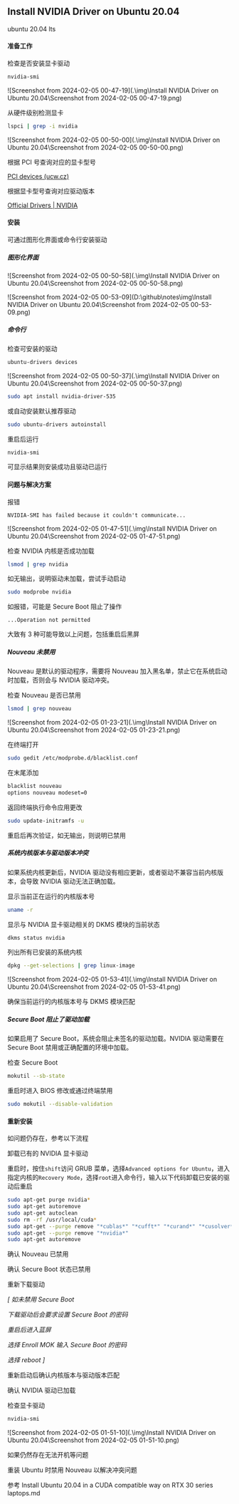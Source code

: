 ## Install NVIDIA Driver on Ubuntu 20.04

ubuntu 20.04 lts

#### 准备工作

检查是否安装显卡驱动

```bash
nvidia-smi
```

![Screenshot from 2024-02-05 00-47-19](.\img\Install NVIDIA Driver on Ubuntu 20.04\Screenshot from 2024-02-05 00-47-19.png)

从硬件级别检测显卡

```bash
lspci | grep -i nvidia
```

![Screenshot from 2024-02-05 00-50-00](.\img\Install NVIDIA Driver on Ubuntu 20.04\Screenshot from 2024-02-05 00-50-00.png)

根据 PCI 号查询对应的显卡型号

[PCI devices (ucw.cz)](https://admin.pci-ids.ucw.cz//mods/PC/10de?action=help?help=pci)

根据显卡型号查询对应驱动版本

[Official Drivers | NVIDIA](https://www.nvidia.com/Download/index.aspx)

#### 安装

可通过图形化界面或命令行安装驱动

##### 图形化界面

![Screenshot from 2024-02-05 00-50-58](.\img\Install NVIDIA Driver on Ubuntu 20.04\Screenshot from 2024-02-05 00-50-58.png)

![Screenshot from 2024-02-05 00-53-09](D:\github\notes\img\Install NVIDIA Driver on Ubuntu 20.04\Screenshot from 2024-02-05 00-53-09.png)

##### 命令行

检查可安装的驱动

```bash
ubuntu-drivers devices
```

![Screenshot from 2024-02-05 00-50-37](.\img\Install NVIDIA Driver on Ubuntu 20.04\Screenshot from 2024-02-05 00-50-37.png)

```bash
sudo apt install nvidia-driver-535
```

或自动安装默认推荐驱动

```bash
sudo ubuntu-drivers autoinstall
```

重启后运行

```bash
nvidia-smi
```

可显示结果则安装成功且驱动已运行



#### 问题与解决方案

报错

```
NVIDIA-SMI has failed because it couldn't communicate...
```

![Screenshot from 2024-02-05 01-47-51](.\img\Install NVIDIA Driver on Ubuntu 20.04\Screenshot from 2024-02-05 01-47-51.png)

检查 NVIDIA 内核是否成功加载

```bash
lsmod | grep nvidia
```

如无输出，说明驱动未加载，尝试手动启动

```bash
sudo modprobe nvidia
```

如报错，可能是 Secure Boot 阻止了操作

```
...Operation not permitted
```



大致有 3 种可能导致以上问题，包括重启后黑屏



##### Nouveau 未禁用

Nouveau 是默认的驱动程序，需要将 Nouveau 加入黑名单，禁止它在系统启动时加载，否则会与 NVIDIA 驱动冲突。

检查 Nouveau 是否已禁用

```bash
lsmod | grep nouveau
```

![Screenshot from 2024-02-05 01-23-21](.\img\Install NVIDIA Driver on Ubuntu 20.04\Screenshot from 2024-02-05 01-23-21.png)

在终端打开

```bash
sudo gedit /etc/modprobe.d/blacklist.conf
```

在末尾添加

```bash
blacklist nouveau
options nouveau modeset=0
```

返回终端执行命令应用更改

```bash
sudo update-initramfs -u
```

重启后再次验证，如无输出，则说明已禁用



##### 系统内核版本与驱动版本冲突

如果系统内核更新后，NVIDIA 驱动没有相应更新，或者驱动不兼容当前内核版本，会导致 NVIDIA 驱动无法正确加载。

显示当前正在运行的内核版本号

```bash
uname -r
```

显示与 NVIDIA 显卡驱动相关的 DKMS 模块的当前状态

```bash
dkms status nvidia
```

列出所有已安装的系统内核

```bash
dpkg --get-selections | grep linux-image 
```

![Screenshot from 2024-02-05 01-53-41](.\img\Install NVIDIA Driver on Ubuntu 20.04\Screenshot from 2024-02-05 01-53-41.png)

确保当前运行的内核版本号与 DKMS 模块匹配



##### Secure Boot 阻止了驱动加载

如果启用了 Secure Boot，系统会阻止未签名的驱动加载。NVIDIA 驱动需要在 Secure Boot 禁用或正确配置的环境中加载。

检查 Secure Boot

```bash
mokutil --sb-state 
```

重启时进入 BIOS 修改或通过终端禁用

```bash
sudo mokutil --disable-validation
```



#### 重新安装

如问题仍存在，参考以下流程

卸载已有的 NVIDIA 显卡驱动

重启时，按住`shift`访问 GRUB 菜单，选择`Advanced options for Ubuntu`，进入指定内核的`Recovery Mode`，选择`root`进入命令行，输入以下代码卸载已安装的驱动后重启

```bash
sudo apt-get purge nvidia*
sudo apt-get autoremove
sudo apt-get autoclean
sudo rm -rf /usr/local/cuda*
sudo apt-get --purge remove "*cublas*" "*cufft*" "*curand*" "*cusolver*" "*cusparse*" "*npp*" "*nvjpeg*" "cuda*" "nsight*"
sudo apt-get --purge remove "*nvidia*"
sudo apt-get autoremove
```

确认 Nouveau 已禁用

确认 Secure Boot 状态已禁用

重新下载驱动

*[ 如未禁用 Secure Boot*

*下载驱动后会要求设置 Secure Boot 的密码*

*重启后进入蓝屏*

*选择 Enroll MOK 输入 Secure Boot 的密码*

*选择 reboot ]*

重新启动后确认内核版本与驱动版本匹配

确认 NVIDIA 驱动已加载

检查显卡驱动

```bash
nvidia-smi
```

![Screenshot from 2024-02-05 01-51-10](.\img\Install NVIDIA Driver on Ubuntu 20.04\Screenshot from 2024-02-05 01-51-10.png)



如果仍然存在无法开机等问题

重装 Ubuntu 时禁用 Nouveau 以解决冲突问题

参考 Install Ubuntu 20.04 in a CUDA compatible way on RTX 30 series laptops.md



